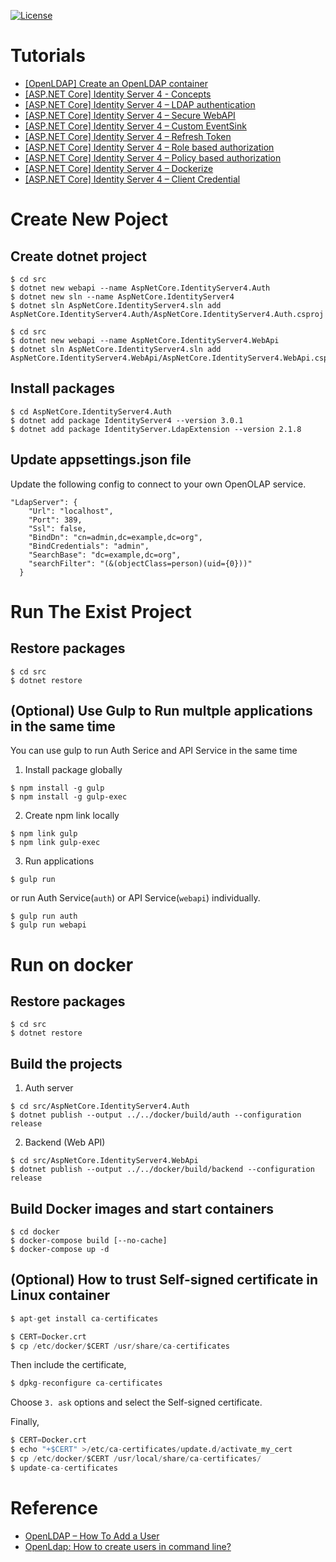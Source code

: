 [![License](https://img.shields.io/badge/License-BSD%203--Clause-blue.svg)](https://opensource.org/licenses/BSD-3-Clause)

# Tutorials

- [[OpenLDAP] Create an OpenLDAP container](https://karatejb.blogspot.com/2019/07/openldap-create-openldap-container.html)
- [[ASP.NET Core] Identity Server 4 - Concepts](https://karatejb.blogspot.com/2019/11/aspnet-core-identity-server-4-concepts.html)
- [[ASP.NET Core] Identity Server 4 – LDAP authentication](https://karatejb.blogspot.com/2019/07/aspnet-core-identity-server-4-ldap.html)
- [[ASP.NET Core] Identity Server 4 – Secure WebAPI](https://karatejb.blogspot.com/2019/07/aspnet-core-identity-server-4-secure.html)
- [[ASP.NET Core] Identity Server 4 – Custom EventSink](https://karatejb.blogspot.com/2019/07/aspnet-core-identity-server-4-secure.html)
- [[ASP.NET Core] Identity Server 4 – Refresh Token](https://karatejb.blogspot.com/2019/09/aspnet-core-identity-server-4-refresh.html)
- [[ASP.NET Core] Identity Server 4 – Role based authorization](https://karatejb.blogspot.com/2019/10/aspnet-core-identity-server-4-role.html)
- [[ASP.NET Core] Identity Server 4 – Policy based authorization](https://karatejb.blogspot.com/2019/10/aspnet-core-identity-server-4-policy.html)
- [[ASP.NET Core] Identity Server 4 – Dockerize](https://karatejb.blogspot.com/2019/11/aspnet-core-identity-server-4-dockerize.html)
- [[ASP.NET Core] Identity Server 4 – Client Credential](https://karatejb.blogspot.com/2019/11/aspnet-core-identity-server-4-client.html)


# Create New Poject

## Create dotnet project

```
$ cd src
$ dotnet new webapi --name AspNetCore.IdentityServer4.Auth
$ dotnet new sln --name AspNetCore.IdentityServer4
$ dotnet sln AspNetCore.IdentityServer4.sln add AspNetCore.IdentityServer4.Auth/AspNetCore.IdentityServer4.Auth.csproj
```

```
$ cd src
$ dotnet new webapi --name AspNetCore.IdentityServer4.WebApi
$ dotnet sln AspNetCore.IdentityServer4.sln add AspNetCore.IdentityServer4.WebApi/AspNetCore.IdentityServer4.WebApi.csproj
```

## Install packages

```
$ cd AspNetCore.IdentityServer4.Auth
$ dotnet add package IdentityServer4 --version 3.0.1
$ dotnet add package IdentityServer.LdapExtension --version 2.1.8
```

## Update appsettings.json file

Update the following config to connect to your own OpenOLAP service.

```
"LdapServer": {
    "Url": "localhost",
    "Port": 389,
    "Ssl": false,
    "BindDn": "cn=admin,dc=example,dc=org",
    "BindCredentials": "admin",
    "SearchBase": "dc=example,dc=org",
    "searchFilter": "(&(objectClass=person)(uid={0}))"
  }
```


# Run The Exist Project


## Restore packages

```
$ cd src
$ dotnet restore
```


## (Optional) Use Gulp to Run multple applications in the same time

You can use gulp to run Auth Serice and API Service in the same time 

1. Install package globally 

```
$ npm install -g gulp
$ npm install -g gulp-exec
```

2. Create npm link locally

```
$ npm link gulp
$ npm link gulp-exec
```

3. Run applications

```
$ gulp run
```

or run Auth Service(`auth`) or API Service(`webapi`) individually.

```
$ gulp run auth
$ gulp run webapi
```

# Run on docker

## Restore packages

```
$ cd src
$ dotnet restore
```


## Build the projects

1. Auth server

```
$ cd src/AspNetCore.IdentityServer4.Auth
$ dotnet publish --output ../../docker/build/auth --configuration release
```

2. Backend (Web API)

```
$ cd src/AspNetCore.IdentityServer4.WebApi
$ dotnet publish --output ../../docker/build/backend --configuration release
```


## Build Docker images and start containers

```
$ cd docker
$ docker-compose build [--no-cache]
$ docker-compose up -d
```

## (Optional) How to trust Self-signed certificate in Linux container

```s
$ apt-get install ca-certificates

$ CERT=Docker.crt
$ cp /etc/docker/$CERT /usr/share/ca-certificates
```

Then include the certificate,

```s
$ dpkg-reconfigure ca-certificates
```

Choose `3. ask` options and select the Self-signed certificate.


Finally, 

```s
$ CERT=Docker.crt
$ echo "+$CERT" >/etc/ca-certificates/update.d/activate_my_cert
$ cp /etc/docker/$CERT /usr/local/share/ca-certificates/
$ update-ca-certificates
```



# Reference

- [OpenLDAP – How To Add a User](https://tylersguides.com/guides/openldap-how-to-add-a-user/)
- [OpenLdap: How to create users in command line?](https://github.com/osixia/docker-openldap/issues/227#issuecomment-431375243)


